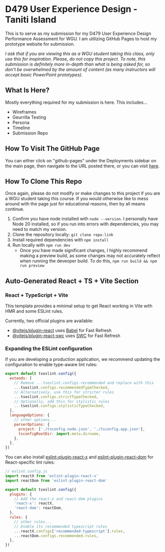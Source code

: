 # D479 User Experience Design - Taniti Island

This is to serve as my submission for my D479 User Experience Design Performance Assessment for WGU. I am utilizing GitHub Pages to host my prototype website for submission.

*I ask that if you are viewing this as a WGU student taking this class, only use this for inspiration. Please, do not copy this project. To note, this submission is definitely more in-depth than what is being asked for, so don't be overwhelmed by the amount of content (as many instructors will accept basic PowerPoint prototypes).*

## What Is Here?

Mostly everything required for my submission is here. This includes...
- Wireframes
- Geurrilla Testing
- Persona
- Timeline
- Submission Repo

## How To Visit The GitHub Page

You can either click on "github-pages" under the Deployments sidebar on the main page, then navigate to the URL posted there, or you can visit [here](https://jtnoble.github.io/d479-user-experience-design/).

## How To Clone This Repo

Once again, please do not modify or make changes to this project if you are a WGU student taking this course. If you would otherwise like to mess around with the page just for educational reasons, then by all means continue.

1. Confirm you have node installed with `node --version`. I personally have Node 20 installed, so if you run into errors with dependencies, you may need to match my version.
1. Clone the repository locally: `git clone repo-link`
1. Install required dependencies with `npm install`
1. Run locally with `npm run dev`
    - Once you have made significant changes, I highly recommend making a preview build, as some changes may not accurately reflect when running the deveoper build. To do this, `npm run build && npm run preview`

## Auto-Generated React + TS + Vite Section

### React + TypeScript + Vite

This template provides a minimal setup to get React working in Vite with HMR and some ESLint rules.

Currently, two official plugins are available:

- [@vitejs/plugin-react](https://github.com/vitejs/vite-plugin-react/blob/main/packages/plugin-react) uses [Babel](https://babeljs.io/) for Fast Refresh
- [@vitejs/plugin-react-swc](https://github.com/vitejs/vite-plugin-react/blob/main/packages/plugin-react-swc) uses [SWC](https://swc.rs/) for Fast Refresh

### Expanding the ESLint configuration

If you are developing a production application, we recommend updating the configuration to enable type-aware lint rules:

```js
export default tseslint.config({
  extends: [
    // Remove ...tseslint.configs.recommended and replace with this
    ...tseslint.configs.recommendedTypeChecked,
    // Alternatively, use this for stricter rules
    ...tseslint.configs.strictTypeChecked,
    // Optionally, add this for stylistic rules
    ...tseslint.configs.stylisticTypeChecked,
  ],
  languageOptions: {
    // other options...
    parserOptions: {
      project: ['./tsconfig.node.json', './tsconfig.app.json'],
      tsconfigRootDir: import.meta.dirname,
    },
  },
})
```

You can also install [eslint-plugin-react-x](https://github.com/Rel1cx/eslint-react/tree/main/packages/plugins/eslint-plugin-react-x) and [eslint-plugin-react-dom](https://github.com/Rel1cx/eslint-react/tree/main/packages/plugins/eslint-plugin-react-dom) for React-specific lint rules:

```js
// eslint.config.js
import reactX from 'eslint-plugin-react-x'
import reactDom from 'eslint-plugin-react-dom'

export default tseslint.config({
  plugins: {
    // Add the react-x and react-dom plugins
    'react-x': reactX,
    'react-dom': reactDom,
  },
  rules: {
    // other rules...
    // Enable its recommended typescript rules
    ...reactX.configs['recommended-typescript'].rules,
    ...reactDom.configs.recommended.rules,
  },
})
```

